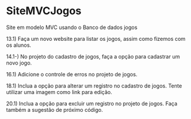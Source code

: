 # SiteMVCJogos
Site em modelo MVC usando o Banco de dados jogos

13.1)  Faça um novo website para listar os jogos, assim como fizemos com os alunos. 

14.1-) No projeto do cadastro de jogos, faça a opção para cadastrar um novo jogo. 

16.1) Adicione o controle de erros no projeto de jogos. 

18.1) Inclua a opção para alterar um registro no cadastro de jogos.  Tente utilizar uma imagem como link para 
edição.

20.1) Inclua a opção para excluir um registro no projeto de jogos. Faça também a sugestão de próximo código. 

